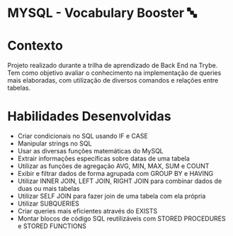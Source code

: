# MYSQL - Vocabulary Booster 🔤

# Contexto
Projeto realizado durante a trilha de aprendizado de Back End na Trybe. Tem como objetivo avaliar o conhecimento na implementação de queries mais elaboradas, com utilização de diversos comandos e relações entre tabelas.

# Habilidades Desenvolvidas

- Criar condicionais no SQL usando IF e CASE
- Manipular strings no SQL
- Usar as diversas funções matemáticas do MySQL
- Extrair informações específicas sobre datas de uma tabela
- Utilizar as funções de agregação AVG, MIN, MAX, SUM e COUNT
- Exibir e filtrar dados de forma agrupada com GROUP BY e HAVING
- Utilizar INNER JOIN, LEFT JOIN, RIGHT JOIN para combinar dados de duas ou mais tabelas
- Utilizar SELF JOIN para fazer join de uma tabela com ela própria
- Utilizar SUBQUERIES
- Criar queries mais eficientes através do EXISTS
- Montar blocos de código SQL reutilizáveis com STORED PROCEDURES e STORED FUNCTIONS

